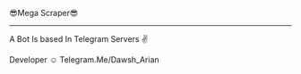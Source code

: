 😎Mega Scraper😎
_________________________________________________________________________________

A Bot Is based In Telegram Servers ✌

Developer ☺  Telegram.Me/Dawsh_Arian
